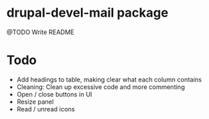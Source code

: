 # drupal-devel-mail package

@TODO Write README

# Todo

- Add headings to table, making clear what each column contains
- Cleaning: Clean up excessive code and more commenting
- Open / close buttons in UI
- Resize panel
- Read / unread icons
